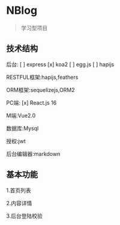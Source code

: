 # NBlog

> 学习型项目

## 技术结构
后台:
[ ] express
[x] koa2
[ ] egg.js
[ ] hapijs

RESTFUL框架:hapijs,feathers

ORM框架:sequelizejs,ORM2

PC端:
[x] React.js 16

M端:Vue2.0

数据库:Mysql

授权:jwt

后台编辑器:markdown

## 基本功能
1.首页列表

2.内容详情

3.后台登陆校验

